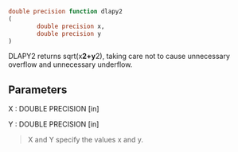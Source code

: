 ```fortran
double precision function dlapy2
(
        double precision x,
        double precision y
)
```

DLAPY2 returns sqrt(x**2+y**2), taking care not to cause unnecessary
overflow and unnecessary underflow.

## Parameters
X : DOUBLE PRECISION [in]

Y : DOUBLE PRECISION [in]
> X and Y specify the values x and y.
